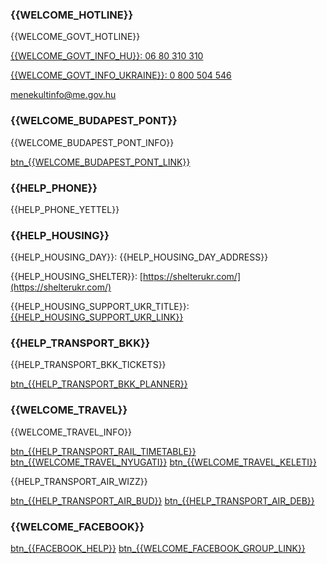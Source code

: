 ### {{WELCOME_HOTLINE}}

{{WELCOME_GOVT_HOTLINE}}

[{{WELCOME_GOVT_INFO_HU}}: 06 80 310 310](tel:+3680310310)

[{{WELCOME_GOVT_INFO_UKRAINE}}: 0 800 504 546](tel:0800504546)

[menekultinfo@me.gov.hu](mailto:menekultinfo@me.gov.hu)

### {{WELCOME_BUDAPEST_PONT}}

{{WELCOME_BUDAPEST_PONT_INFO}}

[btn\_{{WELCOME_BUDAPEST_PONT_LINK}}]({{WELCOME_BUDAPEST_PONT_URL}})

### {{HELP_PHONE}}

{{HELP_PHONE_YETTEL}}

### {{HELP_HOUSING}}

{{HELP_HOUSING_DAY}}: {{HELP_HOUSING_DAY_ADDRESS}}

{{HELP_HOUSING_SHELTER}}: [https://shelterukr.com/](https://shelterukr.com/)

{{HELP_HOUSING_SUPPORT_UKR_TITLE}}: [{{HELP_HOUSING_SUPPORT_UKR_LINK}}]({{HELP_HOUSING_SUPPORT_UKR_URL}})

### {{HELP_TRANSPORT_BKK}}

{{HELP_TRANSPORT_BKK_TICKETS}}

[btn\_{{HELP_TRANSPORT_BKK_PLANNER}}]({{HELP_TRANSPORT_BKK_PLANNER_URL}})

### {{WELCOME_TRAVEL}}

{{WELCOME_TRAVEL_INFO}}

[btn\_{{HELP_TRANSPORT_RAIL_TIMETABLE}}]({{HELP_TRANSPORT_RAIL_TIMETABLE_URL}})
[btn\_{{WELCOME_TRAVEL_NYUGATI}}]({{WELCOME_TRAVEL_NYUGATI_LINK}})
[btn\_{{WELCOME_TRAVEL_KELETI}}]({{WELCOME_TRAVEL_KELETI_LINK}})

{{HELP_TRANSPORT_AIR_WIZZ}}

[btn\_{{HELP_TRANSPORT_AIR_BUD}}]({{HELP_TRANSPORT_AIR_BUD_URL}})
[btn\_{{HELP_TRANSPORT_AIR_DEB}}]({{HELP_TRANSPORT_AIR_DEB}})

### {{WELCOME_FACEBOOK}}

[btn\_{{FACEBOOK_HELP}}](https://www.facebook.com/groups/994143548136400)
[btn\_{{WELCOME_FACEBOOK_GROUP_LINK}}](https://www.facebook.com/groups/994143548136400)
